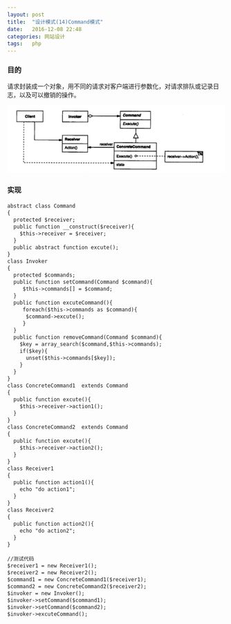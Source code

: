 ```yaml
---
layout: post
title:  "设计模式(14)Command模式"
date:   2016-12-08 22:48
categories: 网站设计
tags:   php
---
```


###  目的

请求封装成一个对象，用不同的请求对客户端进行参数化，对请求排队或记录日志，以及可以撤销的操作。

![command](/images/design_patterns/command.png)


###  实现

    abstract class Command
    {
      protected $receiver;
      public function __construct($receiver){
        $this->receiver = $receiver;
      }
      public abstract function excute();
    }
    class Invoker
    {
      protected $commands;
      public function setCommand(Command $command){
         $this->commands[] = $command;
      }
      public function excuteCommand(){
         foreach($this->commands as $command){
          $command->excute();
         }
      }
      public function removeCommand(Command $command){
        $key = array_search($command,$this->commands);
        if($key){
          unset($this->commands[$key]);
        }
      }
    }
    class ConcreteCommand1  extends Command
    {
      public function excute(){
        $this->receiver->action1();
      }
    }
    class ConcreteCommand2  extends Command
    {
      public function excute(){
        $this->receiver->action2();
      }
    }
    class Receiver1
    {
      public function action1(){
        echo "do action1";
      }
    }
    class Receiver2
    {
      public function action2(){
        echo "do action2";
      }
    }

    //测试代码
    $receiver1 = new Receiver1();
    $receiver2 = new Receiver2();
    $command1 = new ConcreteCommand1($receiver1);
    $command2 = new ConcreteCommand2($receiver2);
    $invoker = new Invoker();
    $invoker->setCommand($command1);
    $invoker->setCommand($command2);
    $invoker->excuteCommand();
